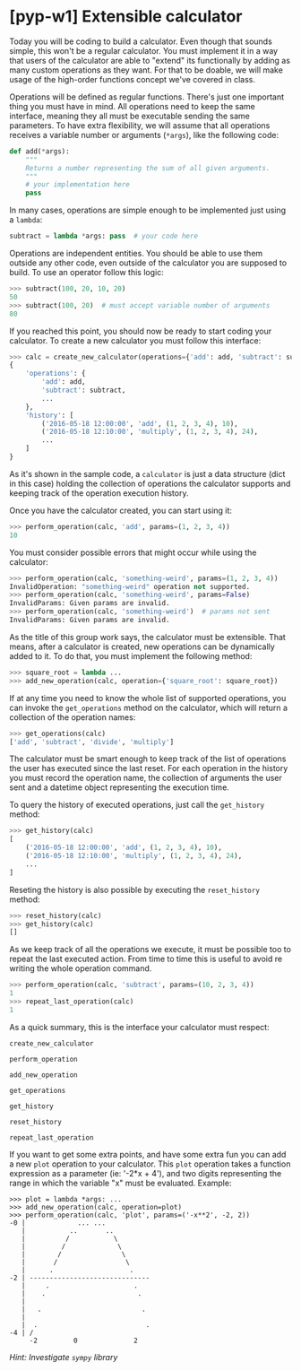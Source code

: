 # [pyp-w1] Extensible calculator

Today you will be coding to build a calculator. Even though that sounds simple,
this won't be a regular calculator. You must implement it in a way that users
of the calculator are able to "extend" its functionally by adding as many
custom operations as they want. For that to be doable, we will make usage of
the high-order functions concept we've covered in class.

Operations will be defined as regular functions. There's just one important thing
you must have in mind. All operations need to keep the same interface, meaning
they all must be executable sending the same parameters. To have extra
flexibility, we will assume that all operations receives a variable number
or arguments (`*args`), like the following code:

```python
def add(*args):
    """
    Returns a number representing the sum of all given arguments.
    """
    # your implementation here
    pass
```

In many cases, operations are simple enough to be implemented just using a `lambda`:

```python
subtract = lambda *args: pass  # your code here
```

Operations are independent entities. You should be able to use them outside
any other code, even outside of the calculator you are supposed to build.
To use an operator follow this logic:

```python
>>> subtract(100, 20, 10, 20)
50
>>> subtract(100, 20)  # must accept variable number of arguments
80
```

If you reached this point, you should now be ready to start coding your calculator.
To create a new calculator you must follow this interface:

```python
>>> calc = create_new_calculator(operations={'add': add, 'subtract': subtract, ...})
{
    'operations': {
        'add': add,
        'subtract': subtract,
        ...
    },
    'history': [
        ('2016-05-18 12:00:00', 'add', (1, 2, 3, 4), 10),
        ('2016-05-18 12:10:00', 'multiply', (1, 2, 3, 4), 24),
        ...
    ]
}
```

As it's shown in the sample code, a `calculator` is just a data structure
(dict in this case) holding the collection of operations the calculator supports
and keeping track of the operation execution history.

Once you have the calculator created, you can start using it:

```python
>>> perform_operation(calc, 'add', params=(1, 2, 3, 4))
10
```

You must consider possible errors that might occur while using the calculator:

```python
>>> perform_operation(calc, 'something-weird', params=(1, 2, 3, 4))
InvalidOperation: "something-weird" operation not supported.
>>> perform_operation(calc, 'something-weird', params=False)
InvalidParams: Given params are invalid.
>>> perform_operation(calc, 'something-weird')  # params not sent
InvalidParams: Given params are invalid.
```

As the title of this group work says, the calculator must be extensible. That
means, after a calculator is created, new operations can be dynamically added to it.
To do that, you must implement the following method:

```python
>>> square_root = lambda ...
>>> add_new_operation(calc, operation={'square_root': square_root})
```
If at any time you need to know the whole list of supported operations, you
can invoke the `get_operations` method on the calculator, which will return
a collection of the operation names:

```python
>>> get_operations(calc)
['add', 'subtract', 'divide', 'multiply']
```

The calculator must be smart enough to keep track of the list of operations
the user has executed since the last reset. For each operation in the history
you must record the operation name, the collection of arguments the user sent
and a datetime object representing the execution time.

To query the history of executed operations, just call the `get_history` method:

```python
>>> get_history(calc)
[
    ('2016-05-18 12:00:00', 'add', (1, 2, 3, 4), 10),
    ('2016-05-18 12:10:00', 'multiply', (1, 2, 3, 4), 24),
    ...
]
```

Reseting the history is also possible by executing the `reset_history` method:

```python
>>> reset_history(calc)
>>> get_history(calc)
[]
```

As we keep track of all the operations we execute, it must be possible too to
repeat the last executed action. From time to time this is useful to avoid re
writing the whole operation command.

```python
>>> perform_operation(calc, 'subtract', params=(10, 2, 3, 4))
1
>>> repeat_last_operation(calc)
1
```

As a quick summary, this is the interface your calculator must respect:

```
create_new_calculator

perform_operation

add_new_operation

get_operations

get_history

reset_history

repeat_last_operation
```

If you want to get some extra points, and have some extra fun you can add
a new `plot` operation to your calculator. This `plot` operation takes a function
expression as a parameter (ie: '-2*x + 4'), and two digits representing the range
in which the variable "x" must be evaluated. Example:

```
>>> plot = lambda *args: ...
>>> add_new_operation(calc, operation=plot)
>>> perform_operation(calc, 'plot', params=('-x**2', -2, 2))
-0 |             ... ...
   |           ..       ..
   |          /           \
   |         /             \
   |        /               \
   |       /                 \
   |      .                   .
-2 | ------------------------------
   |     .                     .
   |    .                       .
   |
   |   .                         .
   |
   |  .                           .
-4 | /
     -2         0              2
```

*Hint: Investigate `sympy` library*

